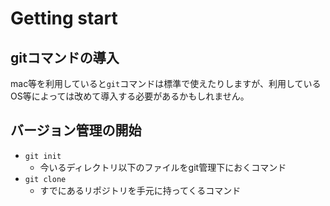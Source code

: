 # Getting start

## gitコマンドの導入
mac等を利用していると`git`コマンドは標準で使えたりしますが、利用しているOS等によっては改めて導入する必要があるかもしれません。


## バージョン管理の開始
- `git init`
  - 今いるディレクトリ以下のファイルをgit管理下におくコマンド
- `git clone`
  - すでにあるリポジトリを手元に持ってくるコマンド

